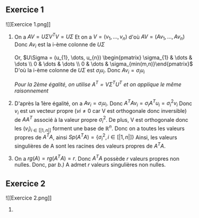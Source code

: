 ## Exercice 1

![[Exercice 1.png]]

1. On a $AV = U\Sigma V^TV = U\Sigma$
   Et on a $V = (v_{1},\dots,v_{n})$ d'où $AV = (Av_{1}, \dots, Av_{n})$
   Donc $Av_{i}$ est la i-ème colonne de $U\Sigma$
   
   Or, $U\Sigma = (u_{1}, \dots, u_{n}) \begin{pmatrix} \sigma_{1} & \dots & \dots \\ 0 & \dots & \dots \\ 0 & \dots & \sigma_{min(m,n)}\end{pmatrix}$
   D'où la i-ème colonne de $U\Sigma$ est $\sigma_{i}u_{i}$.
   Donc $Av_{i} = \sigma_{i}u_{i}$
   
   _Pour la 2ème égalité, on utilise $A^T = V\Sigma^T U^T$ et on applique le même raisonnement_
   
2. D'après la 1ère égalité, on a $Av_{i} = \sigma_{i}u_{i}$.
   Donc $A^TAv_{i}=\sigma_{i}A^Tu_{i} = \sigma_{i}^2v_{i}$
   Donc $v_{i}$ est un vecteur propre ($vi \neq 0$ car V est orthogonale donc inversible) de $AA^T$ associé à la valeur propre $\sigma_{i}^2$.
   De plus, V est orthogonale donc les $(v_{i})_{i \in [|1,n|]}$ forment une base de $\mathbb{R}^n$.
   Donc on a toutes les valeurs propres de $A^TA$, ainsi $Sp(A^TA) = \{ \sigma_{i}^2, i \in [|1,n|]\}$
   Ainsi, les valeurs singulières de A sont les racines des valeurs propres de $A^TA$.
        
3. On a $rg(A) = rg(A^TA) = r$.
   Donc $A^TA$ possède $r$ valeurs propres non nulles. Donc, par _b.)_ A admet $r$ valeurs singulières non nulles.

## Exercice 2
![[Exercice 2.png]]
   
   1. 